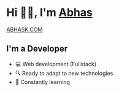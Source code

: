 # Hi 👋🏼, I'm [Abhas][website]

[ABHASK.COM][website]

## I'm a Developer

- 💻 Web development (Fullstack)
- 🔍 Ready to adapt to new technologies
- 📖 Constantly learning

[website]: https://abhask.com
[linkedin]: https://www.linkedin.com/in/abhas-khanal
[instagram]: https://www.instagram.com/bear.who.wrestled.khabib/?hl=en
